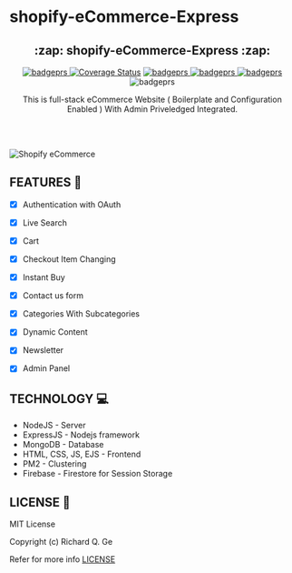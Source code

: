 # shopify-eCommerce-Express

<p align="center">
</p>
<h2 align="center">:zap: shopify-eCommerce-Express :zap:</h2>
<p align="center">
   <a href="https://travis-ci.org/anikethsaha/Ecommerce-Full-Boilerplate-With-Admin/branches">
    <img alt="badgeprs" src="https://travis-ci.org/anikethsaha/Ecommerce-Full-Boilerplate-With-Admin.svg?branch=master" />
  </a>
  <a href='https://coveralls.io/github/anikethsaha/Ecommerce-Full-Boilerplate-With-Admin?branch=master'><img src='https://coveralls.io/repos/github/anikethsaha/Ecommerce-Full-Boilerplate-With-Admin/badge.svg?branch=master' alt='Coverage Status' /></a>

  <a href="https://gitter.im/Ecommerce-Full-Boilerplate-With-Admin/community?utm_source=badge&utm_medium=badge&utm_campaign=pr-badge">
    <img alt="badgeprs" src="https://badges.gitter.im/Ecommerce-Full-Boilerplate-With-Admin/community.svg" />
  </a>
  <a href="https://dependabot.com/">
    <img alt="badgeprs" src="https://badgen.net/badge/Dependabot/enabled/green?icon=dependabot" />
  </a>
  <a href="https://opensource.org/licenses/MIT">
    <img alt="badgeprs" src="https://img.shields.io/badge/License-MIT-yellow.svg" />
  </a>
  <img alt="badgeprs" src="https://img.shields.io/badge/PRs-Welcome-green.svg" />
</p>

<p align="center">
  This is full-stack eCommerce Website ( Boilerplate and Configuration Enabled ) With Admin Priveledged Integrated.
</p>
<br><br>

![Shopify eCommerce](https://user-images.githubusercontent.com/50726914/172629530-6b150a18-312e-46d1-b7e0-e4e2a7be596a.png)

## FEATURES :tada:
- [x] Authentication with OAuth
- [x] Live Search
- [x] Cart
- [x] Checkout Item Changing
- [x] Instant Buy
- [x] Contact us form
- [x] Categories With Subcategories
- [x] Dynamic Content
- [x] Newsletter
- [x] Admin Panel


## TECHNOLOGY :computer:
- NodeJS - Server
- ExpressJS - Nodejs framework
- MongoDB - Database
- HTML, CSS, JS, EJS - Frontend
- PM2 - Clustering
- Firebase - Firestore for Session Storage

## LICENSE :bookmark:

MIT License

Copyright (c) Richard Q. Ge

Refer for more info [LICENSE](https://github.com/anikethsaha/Ecommerce-Full-Boilerplate-With-Admin/blob/master/LICENSE)


